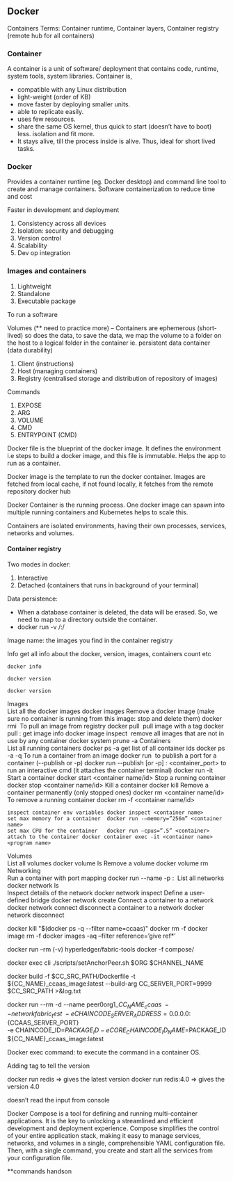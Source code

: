 <h2>Docker </h2>


Containers Terms: Container runtime, Container layers, Container registry (remote hub for all containers)

<h3>Container</h3>
A container is a unit of software/ deployment that contains code, runtime, system tools, system libraries.
Container is, 
<ul>
	<li>compatible with any Linux distribution</li>
	<li>light-weight (order of KB)</li>
	<li>move faster by deploying smaller units.</li>
	<li>able to replicate easily.</li>
	<li>uses few resources.</li>
	<li>share the same OS kernel, thus quick to start (doesn’t have to boot) less. isolation and fit more.</li>
	<li>It stays alive, till the process inside is alive. Thus, ideal for short lived tasks.</li>
</ul>


<h3>Docker</h3>

Provides a container runtime (eg. Docker desktop) and command line tool to create and manage containers. 
Software containerization to reduce time and cost

Faster in development and deployment
<ol>
	<li>Consistency across all devices</li>
	<li>Isolation: security and debugging</li>
	<li>Version control</li>
	<li>Scalability</li>
	<li>Dev op integration</li>
</ol>


<h3>Images and containers</h3>
<ol>
	<li>Lightweight</li>
	<li>Standalone</li>
	<li>Executable package</li>
</ol>


To run a software

Volumes (** need to practice more)
–	Containers are ephemerous (short-lived) so does the data, to save the data, we map the volume to a folder on the host to a logical folder in the container ie. persistent data container (data durability)

1.	Client (instructions)
2.	Host (managing containers)
3.	Registry (centralised storage and distribution of repository of images)

Commands
<ol>
	<li>EXPOSE</li>
	<li>ARG</li>
	<li>VOLUME</li>
	<li>CMD</li>
	<li>ENTRYPOINT (CMD)</li>
</ol>


Docker file is the blueprint of the docker image. It defines the environment i.e steps to build a docker image, and this file is immutable. Helps the app to run as a container.

Docker image is the template to run the docker container. Images are fetched from local cache, if not found locally, it fetches from the remote repository docker hub

Docker Container is the running process. One docker image can spawn into multiple running containers and Kubernetes helps to scale this.

Containers are isolated environments, having their own processes, services, networks and volumes. 



<h4>Container registry </h4>

Two modes in docker:
<ol>
    <li>Interactive </li>
    <li>Detached (containers that runs in background of your terminal) </li>
</ol>

Data persistence:
<ul>
    <li>When a database container is deleted, the data will be erased. So, we need to map to a directory outside the container. </li>
    <li>docker run -v /<outside directory>:/<container directory> <container name> </li>
</ul>


Image name: the images you find in the container registry 


Info	get all info about the docker, version, images, containers count etc	



```
docker info
```

	docker version	
 ```
 docker version
```
Images		
	List all the docker images	docker images
	Remove a docker image (make sure no container is running from this image: stop and delete them)	docker rmi <image name>
	To pull an image from registry	docker pull <image name>
	pull image with a tag	docker pull <image name>:<version>
	get image info	docker image inspect <image name>
	remove all images that are not in use by any container	docker system prune -a
Containers		
	List all running containers	docker ps -a
	get list of all container ids	docker ps -a -q
	To run a container from an image	docker run <container name> <image name>
	to publish a port for a container (--publish or -p)	docker run --publish [or -p] <host port>: <container_port>
	to run an interactive cmd (it attaches the container terminal)	docker run -it <application>
	Start a container	docker start <container name/id>
	Stop a running container	docker stop <container name/id>
	Kill a container	docker kill <container>
	Remove a container permanently (only stopped ones)	docker rm <container name/id>
	To remove a running container	docker rm -f <container name/id>

	inspect container env variables	docker inspect <container name>
	set max memory for a container	docker run -–memory=”256m” <container name>
	set max CPU for the container	docker run –cpus=”.5” <container>
	attach to the container	docker container exec -it <container name> <program name>
Volumes		
	List all volumes	docker volume ls
	Remove a volume	docker volume rm <volume name>
Networking		
	Run a container with port mapping	docker run --name <container name> -p <host port>:<container port> <image name>
	List all networks	docker network ls	
	Inspect details of the network	docker network inspect <network name>
	Define a user-defined bridge	docker network create <new network name>
	Connect a container to a network	docker network connect <network name> <container name>
	disconnect a container to a network	docker network disconnect <network name> <container name>



docker kill "$(docker ps -q --filter name=ccaas)"
docker rm -f
docker image rm -f
docker images -aq –filter reference=’give ref*’
 
docker run –rm (-v) hyperledger/fabric-tools
docker -f compose/
 


docker exec cli ./scripts/setAnchorPeer.sh $ORG $CHANNEL_NAME

docker build -f $CC_SRC_PATH/Dockerfile -t ${CC_NAME}_ccaas_image:latest --build-arg CC_SERVER_PORT=9999 $CC_SRC_PATH >&log.txt


docker run --rm -d --name peer0org1_${CC_NAME}_ccaas  \
                  --network fabric_test \
                  -e CHAINCODE_SERVER_ADDRESS=0.0.0.0:${CCAAS_SERVER_PORT} \
                  -e CHAINCODE_ID=$PACKAGE_ID -e CORE_CHAINCODE_ID_NAME=$PACKAGE_ID \
                    ${CC_NAME}_ccaas_image:latest


Docker exec command: to execute the command in a container OS.


Adding tag to tell the version

docker run redis => gives the latest version
docker run redis:4.0 => gives the version 4.0


doesn’t read the input from console


Docker Compose is a tool for defining and running multi-container applications. It is the key to unlocking a streamlined and efficient development and deployment experience.
Compose simplifies the control of your entire application stack, making it easy to manage services, networks, and volumes in a single, comprehensible YAML configuration file. Then, with a single command, you create and start all the services from your configuration file.

**commands handson

